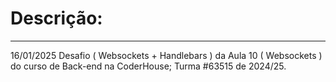 <h1>Descrição:</h1>
<hr>
<div>
<p>16/01/2025 Desafio ( Websockets + Handlebars ) da Aula 10 ( Websockets ) do curso de Back-end na CoderHouse; Turma #63515 de 2024/25.</p>
</div>